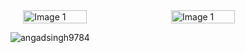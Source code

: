 <div style="display: flex; flex-wrap: wrap; justify-content: center; gap: 10px;">
    <img src="https://media0.giphy.com/media/v1.Y2lkPTc5MGI3NjExMDVzbHY4a28wNmk5ZjRmZmt2bmdrMWU2c2NucmhpYTAxNmR6MW9wdSZlcD12MV9pbnRlcm5hbF9naWZfYnlfaWQmY3Q9Zw/JWuBH9rCO2uZuHBFpm/giphy.webp" alt="Image 1" style="width: 45%; min-width: 200px; height: auto;">
    <img src="https://media0.giphy.com/media/v1.Y2lkPTc5MGI3NjExMDVzbHY4a28wNmk5ZjRmZmt2bmdrMWU2c2NucmhpYTAxNmR6MW9wdSZlcD12MV9pbnRlcm5hbF9naWZfYnlfaWQmY3Q9Zw/JWuBH9rCO2uZuHBFpm/giphy.webp" alt="Image 1" style="width: 45%; min-width: 200px; height: auto;">


</div>


<p align="left"> <img src="https://komarev.com/ghpvc/?username=angadsingh9784&label=Profile%20views&color=0e75b6&style=flat" alt="angadsingh9784" /> </p>

